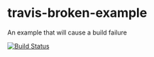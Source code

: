 # travis-broken-example

An example that will cause a build failure

[![Build Status](https://travis-ci.org/kame3niku9/travis-broken-example.svg?branch=master)](https://travis-ci.org/kame3niku9/travis-broken-example)
